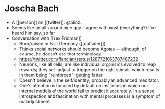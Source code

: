 # Joscha Bach
- A [[person]] on [[twitter]]: @plinz.
- Seems like an all-around nice guy. I agree with most (everything?) I've heard him say, so far.
- Conversation with [[Lex Fridman]]
    - Born/raised in East Germany ([[outsider]])
    - Thinks social networks should become Agoras -- although, of course, he doesn't use that terminology.
    - https://twitter.com/flancian/status/1287721063787487232
    - Neurons, like all cells, are like individual organisms evolved to reap rewards; they self-adjust to trigger on the right stimuli, which results in them being "reinforced": getting fatter.
    - Doesn't believe in the self/identity; probably an advanced meditator.
    - One's attention is focused by default on instances in which our internal models of the world fail to predict it accurately. In a sense introspection and fascination with mental processes is a symptom of maladjustment.
